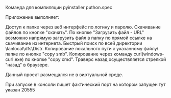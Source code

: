 Команда для компиляции pyinstaller puthon.spec

Приложение выполняет:

Доступ к папке через веб интерфейс по логину и паролю.
Скачивание файлов по кнопке "скачать". 
По кнопке "Загрузить файл - URL" возможно напрямую загрузить файл в папку по прямой ссылке на скачивание из интернета.
Быстрый поиск по всей директории \\lanlocal\dfs\\Distr\.
Копирование локального пути к указанному файлу/папке по кнопке "copy smb".
Копирование через команду curl(windows-curl.exe) по кнопке "copy cmd".
Траверс назад осуществляется стрелкой "назад" в браузере.

Данный проект размещался не в виртуальной среде.

При запуске в консоли пишет фактический порт на котором запущен тут указан 20555
